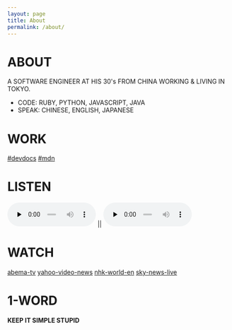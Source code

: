 ```yaml
---
layout: page
title: About
permalink: /about/
---
```


# ABOUT
A SOFTWARE ENGINEER AT HIS 30's FROM CHINA WORKING & LIVING IN TOKYO.
- CODE: RUBY, PYTHON, JAVASCRIPT, JAVA
- SPEAK: CHINESE, ENGLISH, JAPANESE

# WORK
[#devdocs](https://devdocs.io/)  [#mdn](https://developer.mozilla.org/en-US/)  

# LISTEN
<audio id="bbclive" controls style="width:200px;" preload="none">
  <source src="http://bbcwssc.ic.llnwd.net/stream/bbcwssc_mp1_ws-eieuk">
  <source src="http://bbcwssc.ic.llnwd.net/stream/bbcwssc_mp1_ws-eieuk_backup">
</audio> ||
<audio controls style="width:200px;" preload="none">
  <source src="http://musicbird.leanstream.co/JCB068-MP3?args=tunein_02" type="audio/mpeg">
</audio>

# WATCH
[abema-tv](https://abema.tv/)  [yahoo-video-news](https://news.yahoo.co.jp/)  [nhk-world-en](https://www3.nhk.or.jp/nhkworld/en/live/)  [sky-news-live](https://www.youtube.com/watch?v=9Auq9mYxFEE)

# 1-WORD
<b>KEEP IT SIMPLE STUPID</b>
